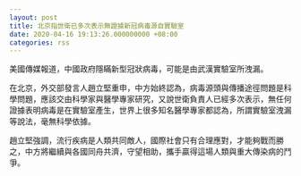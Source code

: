 ```yaml
---
layout: post
title: 北京指世衛已多次表示無證據新冠病毒源自實驗室
date: 2020-04-16 19:13:26.000000000 +08:00
categories: rss
---
```


美國傳媒報道，中國政府隱瞞新型冠狀病毒，可能是由武漢實驗室所洩漏。

在北京，外交部發言人趙立堅重申，中方始終認為，病毒源頭與傳播途徑問題是科學問題，應該交由科學家與醫學專家研究，又說世衛負責人已經多次表示，無任何證據表明病毒是在實驗室產生，世界上很多知名醫學專家都認為，所謂實驗室洩漏等說法，毫無科學依據。

趙立堅強調，流行疾病是人類共同敵人，國際社會只有合理應對，才能夠戰而勝之，中方將繼續與各國​​同舟共濟，守望相助，攜手贏得這場人類與重大傳染病的鬥爭。
